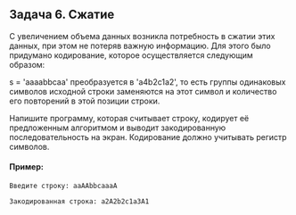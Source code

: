 ## Задача 6. Сжатие
С увеличением объема данных возникла потребность в сжатии этих данных, при этом не потеряв важную информацию. Для этого было придумано кодирование, которое осуществляется следующим образом:

s = 'aaaabbсaa' преобразуется в 'a4b2с1a2', то есть группы одинаковых символов исходной строки заменяются на этот символ и количество его повторений в этой позиции строки.

Напишите программу, которая считывает строку, кодирует её предложенным алгоритмом и выводит закодированную последовательность на экран. Кодирование должно учитывать регистр символов.

#### Пример:
```
Введите строку: aaAAbbсaaaA

Закодированная строка: a2A2b2с1a3A1
```
